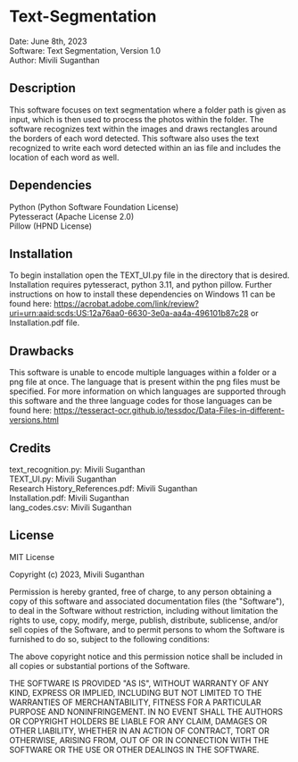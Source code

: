 # Text-Segmentation
Date: June 8th, 2023   
Software: Text Segmentation, Version 1.0     
Author: Mivili Suganthan  

## Description 
This software focuses on text segmentation where a folder path is given 
as input, which is then used to process the photos within the folder. 
The software recognizes text within the images and draws rectangles around 
the borders of each word detected. This software also uses the text recognized 
to write each word detected within an ias file and includes the location of each 
word as well.

## Dependencies 
Python (Python Software Foundation License)  
Pytesseract (Apache License 2.0)  
Pillow (HPND License)  


## Installation 
To begin installation open the TEXT_UI.py file in the directory 
that is desired. Installation requires pytesseract, python 3.11, and python pillow. 
Further instructions on how to install these dependencies on Windows 11 can be found here:
https://acrobat.adobe.com/link/review?uri=urn:aaid:scds:US:12a76aa0-6630-3e0a-aa4a-496101b87c28 
or Installation.pdf file. 

## Drawbacks 
This software is unable to encode multiple languages within a folder or a png file at once. 
The language that is present within the png files must be specified. For more information on 
which languages are supported through this software and the three language codes for those languages
can be found here: https://tesseract-ocr.github.io/tessdoc/Data-Files-in-different-versions.html

## Credits 
text_recognition.py: Mivili Suganthan   
TEXT_UI.py: Mivili Suganthan  
Research History_References.pdf: Mivili Suganthan   
Installation.pdf: Mivili Suganthan  
lang_codes.csv: Mivili Suganthan  

## License 
MIT License

Copyright (c) 2023, Mivili Suganthan

Permission is hereby granted, free of charge, to any person obtaining a
copy of this software and associated documentation files (the
\"Software\"), to deal in the Software without restriction, including
without limitation the rights to use, copy, modify, merge, publish,
distribute, sublicense, and/or sell copies of the Software, and to
permit persons to whom the Software is furnished to do so, subject to
the following conditions:

The above copyright notice and this permission notice shall be included
in all copies or substantial portions of the Software.

THE SOFTWARE IS PROVIDED \"AS IS\", WITHOUT WARRANTY OF ANY KIND,
EXPRESS OR IMPLIED, INCLUDING BUT NOT LIMITED TO THE WARRANTIES OF
MERCHANTABILITY, FITNESS FOR A PARTICULAR PURPOSE AND NONINFRINGEMENT.
IN NO EVENT SHALL THE AUTHORS OR COPYRIGHT HOLDERS BE LIABLE FOR ANY
CLAIM, DAMAGES OR OTHER LIABILITY, WHETHER IN AN ACTION OF CONTRACT,
TORT OR OTHERWISE, ARISING FROM, OUT OF OR IN CONNECTION WITH THE
SOFTWARE OR THE USE OR OTHER DEALINGS IN THE SOFTWARE.
